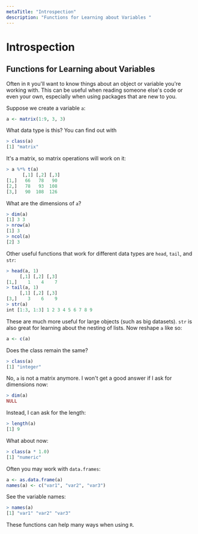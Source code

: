 ```yaml
---
metaTitle: "Introspection"
description: "Functions for Learning about Variables "
---
```


# Introspection



## Functions for Learning about Variables 


Often in `R` you'll want to know things about an object or variable you're working with.  This can be useful when reading someone else's code or even your own, especially when using packages that are new to you.

Suppose we create a variable `a`:

```r
a <- matrix(1:9, 3, 3)

```

What data type is this?  You can find out with

```r
> class(a)
[1] "matrix"

```

It's a matrix, so matrix operations will work on it:

```r
> a %*% t(a)
      [,1] [,2] [,3]
[1,]   66   78   90
[2,]   78   93  108
[3,]   90  108  126  

```

What are the dimensions of `a`?

```r
> dim(a)
[1] 3 3
> nrow(a)
[1] 3
> ncol(a)
[2] 3

```

Other useful functions that work for different data types are `head`, `tail`, and `str`:

```r
> head(a, 1)
     [,1] [,2] [,3]
[1,]    1    4    7
> tail(a, 1)
     [,1] [,2] [,3]
[3,]    3    6    9
> str(a)
int [1:3, 1:3] 1 2 3 4 5 6 7 8 9

```

These are much more useful for large objects (such as big datasets).  `str` is also great for learning about the nesting of lists.  Now reshape `a` like so:

```r
a <- c(a)

```

Does the class remain the same?

```r
> class(a)
[1] "integer"

```

No, `a` is not a matrix anymore.  I won't get a good answer if I ask for dimensions now:

```r
> dim(a)
NULL

```

Instead, I can ask for the length:

```r
> length(a)
[1] 9

```

What about now:

```r
> class(a * 1.0)
[1] "numeric"

```

Often you may work with `data.frames`:

```r
a <- as.data.frame(a)
names(a) <- c("var1", "var2", "var3")

```

See the variable names:

```r
> names(a)
[1] "var1" "var2" "var3"

```

These functions can help many ways when using `R`.

